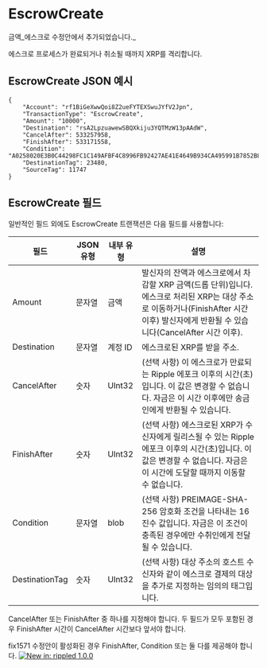 # EscrowCreate

금액_에스크로 수정안에서 추가되었습니다._

에스크로 프로세스가 완료되거나 취소될 때까지 XRP를 격리합니다.

## EscrowCreate JSON 예시

```
{
    "Account": "rf1BiGeXwwQoi8Z2ueFYTEXSwuJYfV2Jpn",
    "TransactionType": "EscrowCreate",
    "Amount": "10000",
    "Destination": "rsA2LpzuawewSBQXkiju3YQTMzW13pAAdW",
    "CancelAfter": 533257958,
    "FinishAfter": 533171558,
    "Condition": "A0258020E3B0C44298FC1C149AFBF4C8996FB92427AE41E4649B934CA495991B7852B855810100",
    "DestinationTag": 23480,
    "SourceTag": 11747
}
```

## EscrowCreate 필드

일반적인 필드 외에도 EscrowCreate 트랜잭션은 다음 필드를 사용합니다:

| 필드             | JSON 유형 | 내부 유형  | 설명                                                                                                                       |
| -------------- | ------- | ------ | ------------------------------------------------------------------------------------------------------------------------ |
| Amount         | 문자열     | 금액     | 발신자의 잔액과 에스크로에서 차감할 XRP 금액(드롭 단위)입니다. 에스크로 처리된 XRP는 대상 주소로 이동하거나(FinishAfter 시간 이후) 발신자에게 반환될 수 있습니다(CancelAfter 시간 이후). |
| Destination    | 문자열     | 계정 ID  | 에스크로된 XRP를 받을 주소.                                                                                                        |
| CancelAfter    | 숫자      | UInt32 | (선택 사항) 이 에스크로가 만료되는 Ripple 에포크 이후의 시간(초) 입니다. 이 값은 변경할 수 없습니다. 자금은 이 시간 이후에만 송금인에게 반환될 수 있습니다.                          |
| FinishAfter    | 숫자      | UInt32 | (선택 사항) 에스크로된 XRP가 수신자에게 릴리스될 수 있는 Ripple 에포크 이후의 시간(초)입니다. 이 값은 변경할 수 없습니다. 자금은 이 시간에 도달할 때까지 이동할 수 없습니다.               |
| Condition      | 문자열     | blob   | (선택 사항) PREIMAGE-SHA-256 암호화 조건을 나타내는 16진수 값입니다. 자금은 이 조건이 충족된 경우에만 수취인에게 전달될 수 있습니다.                                    |
| DestinationTag | 숫자      | UInt32 | (선택 사항) 대상 주소의 호스트 수신자와 같이 에스크로 결제의 대상을 추가로 지정하는 임의의 태그입니다.                                                              |

CancelAfter 또는 FinishAfter 중 하나를 지정해야 합니다. 두 필드가 모두 포함된 경우 FinishAfter 시간이 CancelAfter 시간보다 앞서야 합니다.

fix1571 수정안이 활성화된 경우 FinishAfter, Condition 또는 둘 다를 제공해야 합니다. [![New in: rippled 1.0.0](https://img.shields.io/badge/New%20in-rippled%201.0.0-blue.svg) ](https://github.com/ripple/rippled/releases/tag/1.0.0)
